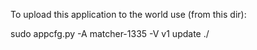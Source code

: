 To upload this application to the world use (from this dir):

sudo appcfg.py -A matcher-1335 -V v1 update ./
